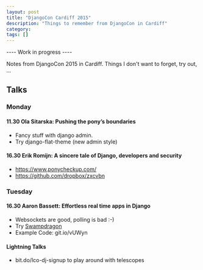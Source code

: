 ```yaml
---
layout: post
title: "DjangoCon Cardiff 2015"
description: "Things to remember from DjangoCon in Cardiff"
category: 
tags: []
---
```


---- Work in progress ----

Notes from DjangoCon 2015 in Cardiff. Things I don't want to forget, try out, ...

## Talks

### Monday

#### 11.30 Ola Sitarska: Pushing the pony’s boundaries

* Fancy stuff with django admin.
* Try django-flat-theme (new admin style)

#### 16.30 Erik Romijn: A sincere tale of Django, developers and security

* https://www.ponycheckup.com/
* https://github.com/dropbox/zxcvbn

### Tuesday

#### 16.30 Aaron Bassett: Effortless real time apps in Django

* Websockets are good, polling is bad :-) 
* Try [Swampdragon](http://swampdragon.net/)
* Example Code: git.io/vUWyn

#### Lightning Talks

* bit.do/lco-dj-signup to play around with telescopes
